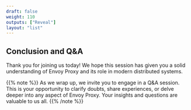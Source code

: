 ```yaml
---
draft: false
weight: 110
outputs: ["Reveal"]
layout: "list"
---
```


## Conclusion and Q&A

Thank you for joining us today! We hope this session has given you a solid understanding of Envoy Proxy and its role in modern distributed systems.

{{% note %}}
As we wrap up, we invite you to engage in a Q&A session. This is your opportunity to clarify doubts, share experiences, or delve deeper into any aspect of Envoy Proxy. Your insights and questions are valuable to us all.
{{% /note %}}
